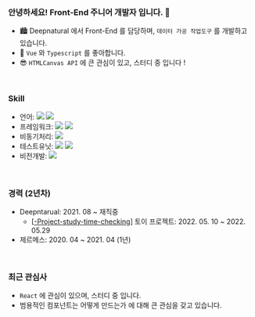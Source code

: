 ### 안녕하세요! Front-End 주니어 개발자 입니다. 👋

* 🏙 Deepnatural 에서 Front-End 를 담당하며, ``데이터 가공 작업도구`` 를 개발하고 있습니다.
* 🤗 ``Vue`` 와 ``Typescript`` 를 좋아합니다.
* 😎 ``HTMLCanvas API`` 에 큰 관심이 있고, 스터디 중 입니다 !

<br />

### Skill

* 언어: <img src="https://img.shields.io/badge/Javascript----blue"> <img src="https://img.shields.io/badge/Typescript----blue">
* 프레임워크: <img src="https://img.shields.io/badge/Vue-2-brightgreen"> <img src="https://img.shields.io/badge/Vue-3-brightgreen">
* 비동기처리: <img src="https://img.shields.io/badge/RxJS----green">
* 테스트유닛: <img src="https://img.shields.io/badge/Jest----red"> <img src="https://img.shields.io/badge/VueTestUtils----red">
* 비전개발: <img src="https://img.shields.io/badge/Canvas----lightgrey">

<br />

### 경력 (2년차)

* Deepntarual: 2021. 08 ~ 재직중
  * [[-Project-study-time-checking](https://github.com/Chocobe/-Project-study-time-checking)] 토이 프로젝트: 2022. 05. 10 ~ 2022. 05.29
* 제르메스: 2020. 04 ~ 2021. 04 (1년)

<br />

### 최근 관심사

* ``React`` 에 관심이 있으며, 스터디 중 입니다.
* 범용적인 컴포넌트는 어떻게 만드는가 에 대해 큰 관심을 갖고 있습니다.
